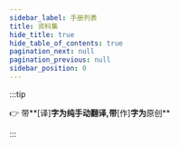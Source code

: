 ```yaml
---
sidebar_label: 手册列表
title: 资料集
hide_title: true
hide_table_of_contents: true
pagination_next: null
pagination_previous: null
sidebar_position: 0
---
```

<!-- import ManualCards from '@site/src/components/card/doc' -->

:::tip

👉 带**[译]**字为纯手动翻译,带**[作]**字为**原创**

:::

<!-- <ManualCards /> -->
